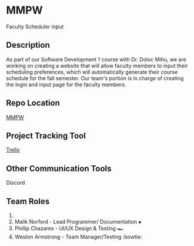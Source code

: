 # MMPW
Faculty Scheduler input

## Description

As part of our Software Development 1 course with Dr. Doloc Mihu, we are working on creating a website that will allow faculty members to input their scheduling preferences, which will automatically generate their course schedule for the fall semester. Our team's portion is in charge of creating the login and input page for the faculty members. 

## Repo Location

[MMPW](https://github.com/GGC-SD/MMPW)

## Project Tracking Tool

[Trello](https://trello.com/b/8kwxA0Xg/mmpw-inc-project)

## Other Communication Tools

Discord

## Team Roles

1. 
1. Malik Norford - Lead Programmer/ Documentation :spades:
1. Phillip Chazares - UI/UX Design & Testing :racing_car:
1. Weston Armstrong - Team Manager/Testing :bowtie:

